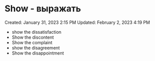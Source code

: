 # Show - выражать

Created: January 31, 2023 2:15 PM
Updated: February 2, 2023 4:19 PM

- show the dissatisfaction
- Show the discontent
- Show the complaint
- show the disagreement
- Show the disappointment